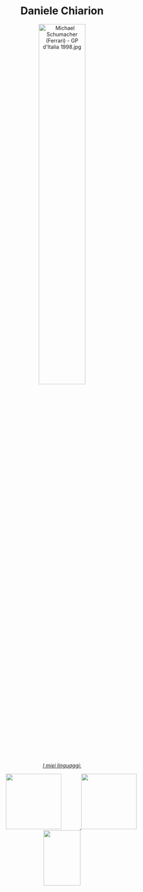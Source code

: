 <h1 text align=center>Daniele Chiarion</h1>
<div align="center">
  <a href="https://it.wikipedia.org/wiki/File:Michael_Schumacher_(Ferrari)_-_GP_d%27Italia_1998.jpg#/media/File:Michael_Schumacher_(Ferrari)_-_GP_d'Italia_1998.jpg"><img src="https://upload.wikimedia.org/wikipedia/it/f/ff/Michael_Schumacher_%28Ferrari%29_-_GP_d%27Italia_1998.jpg" alt="Michael Schumacher (Ferrari) - GP d'Italia 1998.jpg" height="50%" width="50%">
</div>
<br><br>

<p align=center><i>I miei linguaggi: </i></p>
<div align=center>
  <img src="https://www.distortionbyte.com/images/it/informatica/linguaggio-c.svg" width="150" height="150" hspace=50>
  <img src="https://encrypted-tbn0.gstatic.com/images?q=tbn:ANd9GcTUPkuUV0pusAIMc2IIdPdJuzqMofVVli-hcm_AMdNCQQ-Vela34u-QdzD7Cr1iHE2hCgQ&usqp=CAU" width="150" height="150" hspace=0>
  <img src="https://encrypted-tbn0.gstatic.com/images?q=tbn:ANd9GcS8tKcedmIUhnKMZuVVgC4QwKr6XFQQ-HkZoGsTG9-q-vy2Ak-eXr068Jclf7s5bb-5zhY&usqp=CAU" width="100" height="150" hspace=70>
</div>

<!---
danielechiarion/danielechiarion is a ✨ special ✨ repository because its `README.md` (this file) appears on your GitHub profile.
You can click the Preview link to take a look at your changes.
--->
